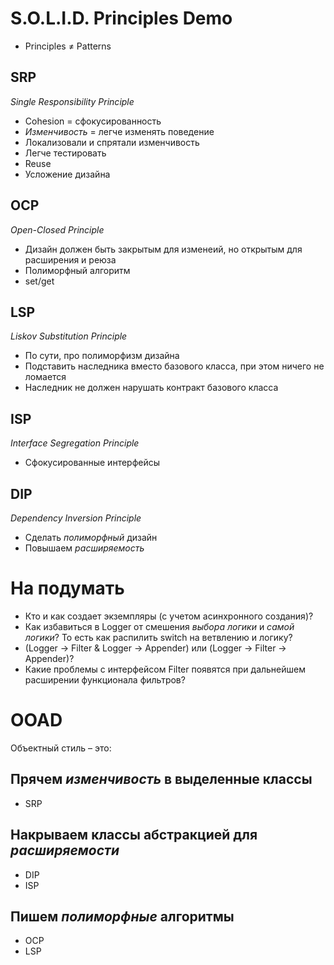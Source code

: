 # S.O.L.I.D. Principles Demo
- Principles ≠ Patterns
## SRP
_Single Responsibility Principle_
- Cohesion = сфокусированность
- _Изменчивость_ = легче изменять поведение
- Локализовали и спрятали изменчивость
- Легче тестировать
- Reuse
- Усложение дизайна

## OCP
_Open-Closed Principle_
- Дизайн должен быть закрытым для изменеий, но открытым для расширения и реюза
- Полиморфный алгоритм
- set/get

## LSP
_Liskov Substitution Principle_
- По сути, про полиморфизм дизайна
- Подставить наследника вместо базового класса, при этом ничего не ломается
- Наследник не должен нарушать контракт базового класса

## ISP
_Interface Segregation Principle_
- Сфокусированные интерфейсы

## DIP
_Dependency Inversion Principle_
- Сделать _полиморфный_ дизайн
- Повышаем _расширяемость_

# На подумать
- Кто и как создает экземпляры (с учетом асинхронного создания)?
- Как избавиться в Logger от смешения _выбора логики_ и _самой логики_? То есть как распилить switch на ветвлению и логику?
- (Logger -> Filter & Logger -> Appender) или (Logger -> Filter -> Appender)?
- Какие проблемы с интерфейсом Filter появятся при дальнейшем расширении функционала фильтров?

# OOAD
Объектный стиль – это:

## Прячем _изменчивость_ в выделенные классы
- SRP

## Накрываем классы абстракцией для _расширяемости_
- DIP
- ISP

## Пишем _полиморфные_ алгоритмы
- OCP
- LSP